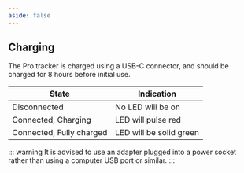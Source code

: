 ```yaml
---
aside: false
---
```


<script setup>
import DeviceSpecTable from '../../components/DeviceSpecTable.vue'
import { ref, onMounted } from 'vue'

const yamlText = ref('')

onMounted(async () => {
  const res = await fetch('/device-specs/pro/v2.yaml')
  yamlText.value = await res.text()
})
</script>

<DeviceSpecTable v-if="yamlText" :yaml-text="yamlText" />

## Charging

The Pro tracker is charged using a USB-C connector, and should be charged for 8 hours before initial use.

| State | Indication |
|---|---|
| Disconnected | No LED will be on |
| Connected, Charging | LED will pulse red |
| Connected, Fully charged | LED will be solid green |

::: warning
It is advised to use an adapter plugged into a power socket rather than using a computer USB port or similar.
:::

